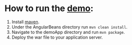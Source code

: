 # How to run the [demo](https://github.com/bessemHmidi/AngularBeans/tree/master/demoApp):
1. Install [maven](https://maven.apache.org/).
2. Under the AngularBeans directory run `mvn clean install`.
3. Navigate to the demoApp directory and run `mvn package`.
4. Deploy the war file to your application server.
